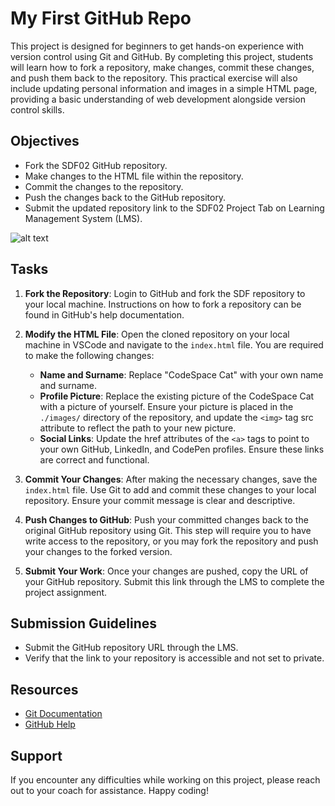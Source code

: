 # My First GitHub Repo

This project is designed for beginners to get hands-on experience with version control using Git and GitHub. By completing this project, students will learn how to fork a repository, make changes, commit these changes, and push them back to the repository. This practical exercise will also include updating personal information and images in a simple HTML page, providing a basic understanding of web development alongside version control skills.

## Objectives
- Fork the SDF02 GitHub repository.
- Make changes to the HTML file within the repository.
- Commit the changes to the repository.
- Push the changes back to the GitHub repository.
- Submit the updated repository link to the SDF02 Project Tab on Learning Management System (LMS).

![alt text](image.png)

## Tasks
1. **Fork the Repository**: Login to GitHub and fork the SDF repository to your local machine. Instructions on how to fork a repository can be found in GitHub's help documentation.

2. **Modify the HTML File**: Open the cloned repository on your local machine in VSCode and navigate to the `index.html` file. You are required to make the following changes:
   - **Name and Surname**: Replace "CodeSpace Cat" with your own name and surname.
   - **Profile Picture**: Replace the existing picture of the CodeSpace Cat with a picture of yourself. Ensure your picture is placed in the `./images/` directory of the repository, and update the `<img>` tag src attribute to reflect the path to your new picture.
   - **Social Links**: Update the href attributes of the `<a>` tags to point to your own GitHub, LinkedIn, and CodePen profiles. Ensure these links are correct and functional.

3. **Commit Your Changes**: After making the necessary changes, save the `index.html` file. Use Git to add and commit these changes to your local repository. Ensure your commit message is clear and descriptive.

4. **Push Changes to GitHub**: Push your committed changes back to the original GitHub repository using Git. This step will require you to have write access to the repository, or you may fork the repository and push your changes to the forked version.

5. **Submit Your Work**: Once your changes are pushed, copy the URL of your GitHub repository. Submit this link through the LMS to complete the project assignment.

## Submission Guidelines
- Submit the GitHub repository URL through the LMS.
- Verify that the link to your repository is accessible and not set to private.

## Resources
- [Git Documentation](https://git-scm.com/doc)
- [GitHub Help](https://help.github.com)

## Support
If you encounter any difficulties while working on this project, please reach out to your coach for assistance. Happy coding!
